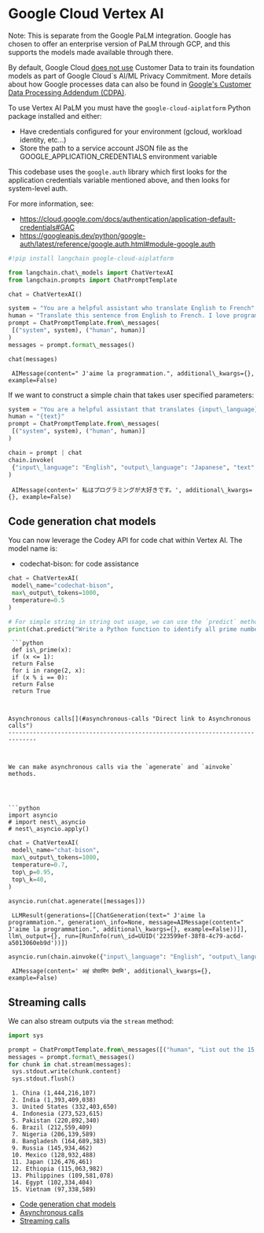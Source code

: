 # Google Cloud Vertex AI

Note: This is separate from the Google PaLM integration. Google has chosen to offer an enterprise version of PaLM through GCP, and this supports the models made available through there.

By default, Google Cloud [does not use](https://cloud.google.com/vertex-ai/docs/generative-ai/data-governance#foundation_model_development) Customer Data to train its foundation models as part of Google Cloud\`s AI/ML Privacy Commitment. More details about how Google processes data can also be found in [Google's Customer Data Processing Addendum (CDPA)](https://cloud.google.com/terms/data-processing-addendum).

To use Vertex AI PaLM you must have the `google-cloud-aiplatform` Python package installed and either:

- Have credentials configured for your environment (gcloud, workload identity, etc...)
- Store the path to a service account JSON file as the GOOGLE_APPLICATION_CREDENTIALS environment variable

This codebase uses the `google.auth` library which first looks for the application credentials variable mentioned above, and then looks for system-level auth.

For more information, see:

- <https://cloud.google.com/docs/authentication/application-default-credentials#GAC>
- <https://googleapis.dev/python/google-auth/latest/reference/google.auth.html#module-google.auth>

```python
#!pip install langchain google-cloud-aiplatform  

```

```python
from langchain.chat\_models import ChatVertexAI  
from langchain.prompts import ChatPromptTemplate  

```

```python
chat = ChatVertexAI()  

```

```python
system = "You are a helpful assistant who translate English to French"  
human = "Translate this sentence from English to French. I love programming."  
prompt = ChatPromptTemplate.from\_messages(  
 [("system", system), ("human", human)]  
)  
messages = prompt.format\_messages()  

```

```python
chat(messages)  

```

```text
 AIMessage(content=" J'aime la programmation.", additional\_kwargs={}, example=False)  

```

If we want to construct a simple chain that takes user specified parameters:

```python
system = "You are a helpful assistant that translates {input\_language} to {output\_language}."  
human = "{text}"  
prompt = ChatPromptTemplate.from\_messages(  
 [("system", system), ("human", human)]  
)  

```

```python
chain = prompt | chat  
chain.invoke(  
 {"input\_language": "English", "output\_language": "Japanese", "text": "I love programming"}  
)  

```

```text
 AIMessage(content=' 私はプログラミングが大好きです。', additional\_kwargs={}, example=False)  

```

## Code generation chat models[​](#code-generation-chat-models "Direct link to Code generation chat models")

You can now leverage the Codey API for code chat within Vertex AI. The model name is:

- codechat-bison: for code assistance

```python
chat = ChatVertexAI(  
 model\_name="codechat-bison",  
 max\_output\_tokens=1000,  
 temperature=0.5  
)  

```

```python
# For simple string in string out usage, we can use the `predict` method:  
print(chat.predict("Write a Python function to identify all prime numbers"))  

```

````text
 ```python  
 def is\_prime(x):   
 if (x <= 1):   
 return False  
 for i in range(2, x):   
 if (x % i == 0):   
 return False  
 return True  
````

````


Asynchronous calls[​](#asynchronous-calls "Direct link to Asynchronous calls")
------------------------------------------------------------------------------



We can make asynchronous calls via the `agenerate` and `ainvoke` methods.




```python
import asyncio  
# import nest\_asyncio  
# nest\_asyncio.apply()  

````

```python
chat = ChatVertexAI(  
 model\_name="chat-bison",  
 max\_output\_tokens=1000,  
 temperature=0.7,  
 top\_p=0.95,  
 top\_k=40,  
)  
  
asyncio.run(chat.agenerate([messages]))  

```

```text
 LLMResult(generations=[[ChatGeneration(text=" J'aime la programmation.", generation\_info=None, message=AIMessage(content=" J'aime la programmation.", additional\_kwargs={}, example=False))]], llm\_output={}, run=[RunInfo(run\_id=UUID('223599ef-38f8-4c79-ac6d-a5013060eb9d'))])  

```

```python
asyncio.run(chain.ainvoke({"input\_language": "English", "output\_language": "Sanskrit", "text": "I love programming"}))  

```

```text
 AIMessage(content=' अहं प्रोग्रामिंग प्रेमामि', additional\_kwargs={}, example=False)  

```

## Streaming calls[​](#streaming-calls "Direct link to Streaming calls")

We can also stream outputs via the `stream` method:

```python
import sys  

```

```python
prompt = ChatPromptTemplate.from\_messages([("human", "List out the 15 most populous countries in the world")])  
messages = prompt.format\_messages()  
for chunk in chat.stream(messages):  
 sys.stdout.write(chunk.content)  
 sys.stdout.flush()  

```

```text
 1. China (1,444,216,107)  
 2. India (1,393,409,038)  
 3. United States (332,403,650)  
 4. Indonesia (273,523,615)  
 5. Pakistan (220,892,340)  
 6. Brazil (212,559,409)  
 7. Nigeria (206,139,589)  
 8. Bangladesh (164,689,383)  
 9. Russia (145,934,462)  
 10. Mexico (128,932,488)  
 11. Japan (126,476,461)  
 12. Ethiopia (115,063,982)  
 13. Philippines (109,581,078)  
 14. Egypt (102,334,404)  
 15. Vietnam (97,338,589)  

```

- [Code generation chat models](#code-generation-chat-models)
- [Asynchronous calls](#asynchronous-calls)
- [Streaming calls](#streaming-calls)
